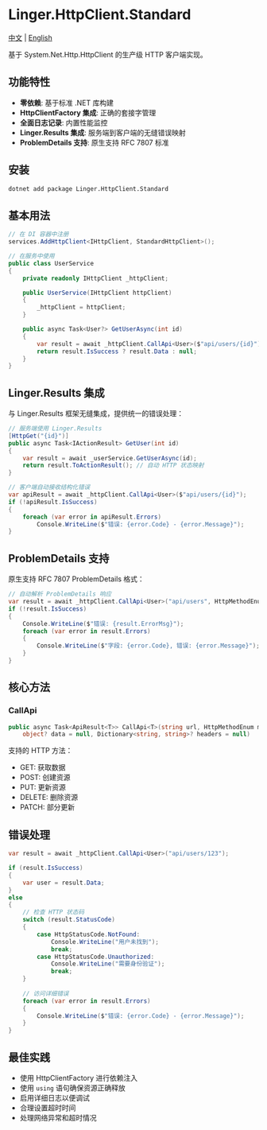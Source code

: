 # Linger.HttpClient.Standard

[中文](README_zh-CN.md) | [English](README.md)

基于 System.Net.Http.HttpClient 的生产级 HTTP 客户端实现。

## 功能特性

- **零依赖**: 基于标准 .NET 库构建
- **HttpClientFactory 集成**: 正确的套接字管理
- **全面日志记录**: 内置性能监控
- **Linger.Results 集成**: 服务端到客户端的无缝错误映射
- **ProblemDetails 支持**: 原生支持 RFC 7807 标准

## 安装

```bash
dotnet add package Linger.HttpClient.Standard
```

## 基本用法

```csharp
// 在 DI 容器中注册
services.AddHttpClient<IHttpClient, StandardHttpClient>();

// 在服务中使用
public class UserService
{
    private readonly IHttpClient _httpClient;

    public UserService(IHttpClient httpClient)
    {
        _httpClient = httpClient;
    }

    public async Task<User?> GetUserAsync(int id)
    {
        var result = await _httpClient.CallApi<User>($"api/users/{id}");
        return result.IsSuccess ? result.Data : null;
    }
}
```

## Linger.Results 集成

与 Linger.Results 框架无缝集成，提供统一的错误处理：

```csharp
// 服务端使用 Linger.Results
[HttpGet("{id}")]
public async Task<IActionResult> GetUser(int id)
{
    var result = await _userService.GetUserAsync(id);
    return result.ToActionResult(); // 自动 HTTP 状态映射
}

// 客户端自动接收结构化错误
var apiResult = await _httpClient.CallApi<User>($"api/users/{id}");
if (!apiResult.IsSuccess)
{
    foreach (var error in apiResult.Errors)
        Console.WriteLine($"错误: {error.Code} - {error.Message}");
}
```

## ProblemDetails 支持

原生支持 RFC 7807 ProblemDetails 格式：

```csharp
// 自动解析 ProblemDetails 响应
var result = await _httpClient.CallApi<User>("api/users", HttpMethodEnum.Post, invalidUser);
if (!result.IsSuccess)
{
    Console.WriteLine($"错误: {result.ErrorMsg}");
    foreach (var error in result.Errors)
    {
        Console.WriteLine($"字段: {error.Code}, 错误: {error.Message}");
    }
}
```

## 核心方法

### CallApi<T>
```csharp
public async Task<ApiResult<T>> CallApi<T>(string url, HttpMethodEnum method = HttpMethodEnum.Get, 
    object? data = null, Dictionary<string, string>? headers = null)
```

支持的 HTTP 方法：
- GET: 获取数据
- POST: 创建资源
- PUT: 更新资源
- DELETE: 删除资源
- PATCH: 部分更新

## 错误处理

```csharp
var result = await _httpClient.CallApi<User>("api/users/123");

if (result.IsSuccess)
{
    var user = result.Data;
}
else
{
    // 检查 HTTP 状态码
    switch (result.StatusCode)
    {
        case HttpStatusCode.NotFound:
            Console.WriteLine("用户未找到");
            break;
        case HttpStatusCode.Unauthorized:
            Console.WriteLine("需要身份验证");
            break;
    }
    
    // 访问详细错误
    foreach (var error in result.Errors)
    {
        Console.WriteLine($"错误: {error.Code} - {error.Message}");
    }
}
```

## 最佳实践

- 使用 HttpClientFactory 进行依赖注入
- 使用 `using` 语句确保资源正确释放
- 启用详细日志以便调试
- 合理设置超时时间
- 处理网络异常和超时情况
